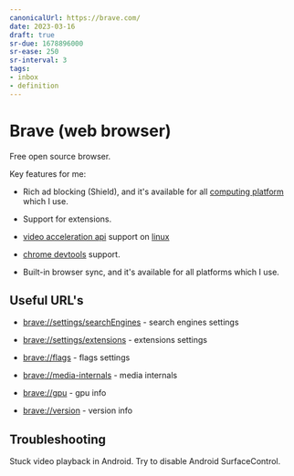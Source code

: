```yaml
---
canonicalUrl: https://brave.com/
date: 2023-03-16
draft: true
sr-due: 1678896000
sr-ease: 250
sr-interval: 3
tags:
- inbox
- definition
---
```


# Brave (web browser)

Free open source browser.

Key features for me:


- Rich ad blocking (Shield), and it's available for all [computing platform](./computing%20platform.md)
  which I use.

- Support for extensions.
- [video acceleration api](./video%20acceleration%20api.md) support on [linux](./linux.md)
- [chrome devtools](./chrome%20devtools.md) support.
- Built-in browser sync, and it's available for all platforms which I use.

## Useful URL's


- [brave://settings/searchEngines](brave://settings/searchEngines) - search
  engines settings

- [brave://settings/extensions](brave://settings/extensions) - extensions
  settings

- [brave://flags](brave://flags) - flags settings
- [brave://media-internals](brave://media-internals) - media internals
- [brave://gpu](brave://gpu) - gpu info
- [brave://version](brave://version) - version info

## Troubleshooting

Stuck video playback in Android. Try to disable Android SurfaceControl.